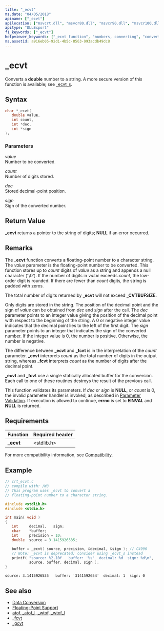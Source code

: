 ```yaml
---
title: "_ecvt"
ms.date: "04/05/2018"
apiname: ["_ecvt"]
apilocation: ["msvcrt.dll", "msvcr80.dll", "msvcr90.dll", "msvcr100.dll", "msvcr100_clr0400.dll", "msvcr110.dll", "msvcr110_clr0400.dll", "msvcr120.dll", "msvcr120_clr0400.dll", "ucrtbase.dll", "api-ms-win-crt-convert-l1-1-0.dll"]
apitype: "DLLExport"
f1_keywords: ["_ecvt"]
helpviewer_keywords: ["_ecvt function", "numbers, converting", "converting double numbers", "ecvt function"]
ms.assetid: a916eb05-92d1-4b5c-8563-093acdb49dc8
---
```

# _ecvt

Converts a **double** number to a string. A more secure version of this function is available; see [_ecvt_s](ecvt-s.md).

## Syntax

```C
char *_ecvt(
   double value,
   int count,
   int *dec,
   int *sign
);
```

### Parameters

*value*<br/>
Number to be converted.

*count*<br/>
Number of digits stored.

*dec*<br/>
Stored decimal-point position.

*sign*<br/>
Sign of the converted number.

## Return Value

**_ecvt** returns a pointer to the string of digits; **NULL** if an error occurred.

## Remarks

The **_ecvt** function converts a floating-point number to a character string. The *value* parameter is the floating-point number to be converted. This function stores up to *count* digits of *value* as a string and appends a null character ('\0'). If the number of digits in *value* exceeds *count*, the low-order digit is rounded. If there are fewer than *count* digits, the string is padded with zeros.

The total number of digits returned by **_ecvt** will not exceed **_CVTBUFSIZE**.

Only digits are stored in the string. The position of the decimal point and the sign of *value* can be obtained from *dec* and *sign* after the call. The *dec* parameter points to an integer value giving the position of the decimal point with respect to the beginning of the string. A 0 or negative integer value indicates that the decimal point lies to the left of the first digit. The *sign* parameter points to an integer that indicates the sign of the converted number. If the integer value is 0, the number is positive. Otherwise, the number is negative.

The difference between **_ecvt** and **_fcvt** is in the interpretation of the *count* parameter. **_ecvt** interprets *count* as the total number of digits in the output string, whereas **_fcvt** interprets *count* as the number of digits after the decimal point.

**_ecvt** and **_fcvt** use a single statically allocated buffer for the conversion. Each call to one of these routines destroys the result of the previous call.

This function validates its parameters. If *dec* or *sign* is **NULL**, or *count* is 0, the invalid parameter handler is invoked, as described in [Parameter Validation](../../c-runtime-library/parameter-validation.md). If execution is allowed to continue, **errno** is set to **EINVAL** and **NULL** is returned.

## Requirements

|Function|Required header|
|--------------|---------------------|
|**_ecvt**|\<stdlib.h>|

For more compatibility information, see [Compatibility](../../c-runtime-library/compatibility.md).

## Example

```C
// crt_ecvt.c
// compile with: /W3
// This program uses _ecvt to convert a
// floating-point number to a character string.

#include <stdlib.h>
#include <stdio.h>

int main( void )
{
   int     decimal,   sign;
   char    *buffer;
   int     precision = 10;
   double  source = 3.1415926535;

   buffer = _ecvt( source, precision, &decimal, &sign ); // C4996
   // Note: _ecvt is deprecated; consider using _ecvt_s instead
   printf( "source: %2.10f   buffer: '%s'  decimal: %d  sign: %d\n",
           source, buffer, decimal, sign );
}
```

```Output
source: 3.1415926535   buffer: '3141592654'  decimal: 1  sign: 0
```

## See also

- [Data Conversion](../../c-runtime-library/data-conversion.md)
- [Floating-Point Support](../../c-runtime-library/floating-point-support.md)
- [atof, _atof_l, _wtof, _wtof_l](atof-atof-l-wtof-wtof-l.md)
- [_fcvt](fcvt.md)
- [_gcvt](gcvt.md)
